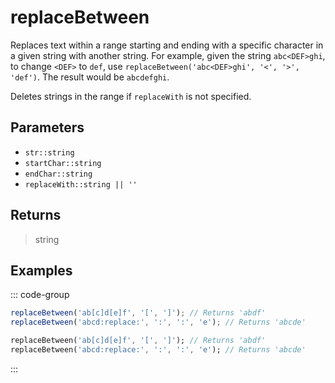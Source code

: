 # replaceBetween <Lang dart js />

Replaces text within a range starting and ending with a specific character in a given string with another string. For example, given the string `abc<DEF>ghi`, to change `<DEF>` to `def`, use `replaceBetween('abc<DEF>ghi', '<', '>', 'def')`. The result would be `abcdefghi`.

Deletes strings in the range if `replaceWith` is not specified.

## Parameters

- `str::string`
- `startChar::string`
- `endChar::string`
- `replaceWith::string || ''`

## Returns

> string

## Examples

::: code-group

```javascript [JavaScript]
replaceBetween('ab[c]d[e]f', '[', ']'); // Returns 'abdf'
replaceBetween('abcd:replace:', ':', ':', 'e'); // Returns 'abcde'
```

```dart [Dart]
replaceBetween('ab[c]d[e]f', '[', ']'); // Returns 'abdf'
replaceBetween('abcd:replace:', ':', ':', 'e'); // Returns 'abcde'
```

:::
